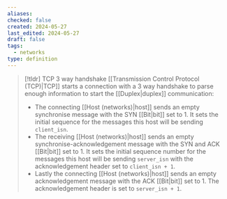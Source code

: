 ```yaml
---
aliases: 
checked: false
created: 2024-05-27
last_edited: 2024-05-27
draft: false
tags:
  - networks
type: definition
---
```

>[!tldr] TCP 3 way handshake
>[[Transmission Control Protocol (TCP)|TCP]] starts a connection with a 3 way handshake to parse enough information to start the [[Duplex|duplex]] communication:
>- The connecting [[Host (networks)|host]] sends an empty synchronise message with the SYN [[Bit|bit]] set to 1. It sets the initial sequence for the messages this host will be sending `client_isn`.
>- The receiving [[Host (networks)|host]] sends an empty synchronise-acknowledgement message with the SYN and ACK [[Bit|bit]] set to 1. It sets the initial sequence number for the messages this host will be sending `server_isn` with the acknowledgement header set to `client_isn + 1`.
>- Lastly the connecting [[Host (networks)|host]] sends an empty acknowledgement message with the ACK [[Bit|bit]] set to 1. The acknowledgement header is set to `server_isn + 1`.

